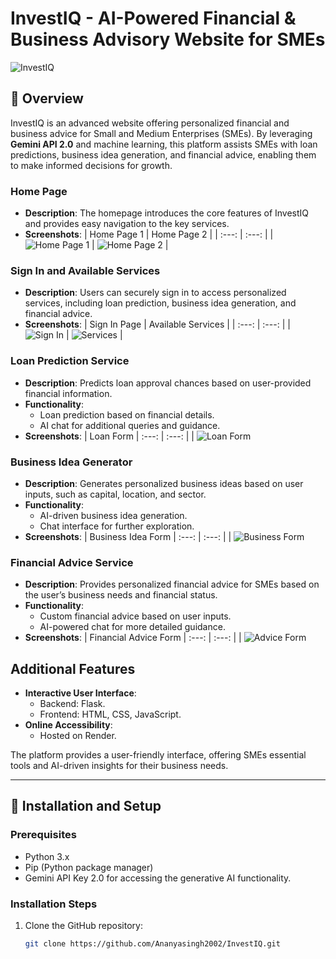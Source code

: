 # InvestIQ - AI-Powered Financial & Business Advisory Website for SMEs

![InvestIQ](https://capsule-render.vercel.app/api?type=wave&color=gradient&height=300&section=header&text=InvestIQ&fontSize=50)

## 📍 Overview
InvestIQ is an advanced website offering personalized financial and business advice for Small and Medium Enterprises (SMEs). By leveraging **Gemini API 2.0** and machine learning, this platform assists SMEs with loan predictions, business idea generation, and financial advice, enabling them to make informed decisions for growth.

### Home Page
- **Description**: The homepage introduces the core features of InvestIQ and provides easy navigation to the key services.
- **Screenshots**:
  | Home Page 1 | Home Page 2 |
  | :---: | :---: |
  | ![Home Page 1](https://github.com/Ananyasingh2002/InvestIQ/static/assets/img/1.png) | ![Home Page 2](https://github.com/Ananyasingh2002/InvestIQ/static/assets/img/2.png) |

### Sign In and Available Services
- **Description**: Users can securely sign in to access personalized services, including loan prediction, business idea generation, and financial advice.
- **Screenshots**:
  | Sign In Page | Available Services |
  | :---: | :---: |
  | ![Sign In](https://github.com/Ananyasingh2002/InvestIQ/static/assets/img/3.png) | ![Services](https://github.com/Ananyasingh2002/InvestIQ/static/assets/img/4.png) |

### Loan Prediction Service
- **Description**: Predicts loan approval chances based on user-provided financial information.
- **Functionality**:
  - Loan prediction based on financial details.
  - AI chat for additional queries and guidance.
- **Screenshots**:
  | Loan Form
  | :---: | :---: |
  | ![Loan Form](https://github.com/Ananyasingh2002/InvestIQ/blob/main/images/5.png) 

### Business Idea Generator
- **Description**: Generates personalized business ideas based on user inputs, such as capital, location, and sector.
- **Functionality**:
  - AI-driven business idea generation.
  - Chat interface for further exploration.
- **Screenshots**:
  | Business Idea Form 
  | :---: | :---: |
  | ![Business Form](https://github.com/Ananyasingh2002/InvestIQ/blob/main/images/6.png)

### Financial Advice Service
- **Description**: Provides personalized financial advice for SMEs based on the user’s business needs and financial status.
- **Functionality**:
  - Custom financial advice based on user inputs.
  - AI-powered chat for more detailed guidance.
- **Screenshots**:
  | Financial Advice Form 
  | :---: | :---: |
  | ![Advice Form](https://github.com/Ananyasingh2002/InvestIQ/blob/main/images/7.png) 

## Additional Features
- **Interactive User Interface**:
  - Backend: Flask.
  - Frontend: HTML, CSS, JavaScript.
- **Online Accessibility**:
  - Hosted on Render.

The platform provides a user-friendly interface, offering SMEs essential tools and AI-driven insights for their business needs.

---

## 📍 Installation and Setup

### Prerequisites
- Python 3.x
- Pip (Python package manager)
- Gemini API Key 2.0 for accessing the generative AI functionality.

### Installation Steps
1. Clone the GitHub repository:
   ```bash
   git clone https://github.com/Ananyasingh2002/InvestIQ.git
